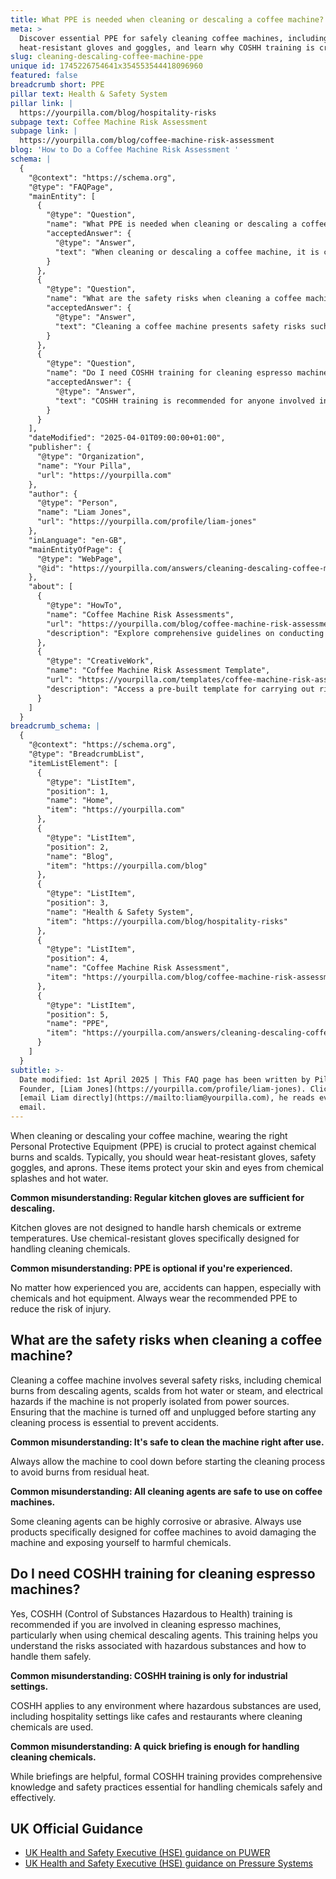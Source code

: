 ```yaml
---
title: What PPE is needed when cleaning or descaling a coffee machine?
meta: >
  Discover essential PPE for safely cleaning coffee machines, including
  heat-resistant gloves and goggles, and learn why COSHH training is crucial.
slug: cleaning-descaling-coffee-machine-ppe
unique id: 1745226754641x354553544418096960
featured: false
breadcrumb short: PPE
pillar text: Health & Safety System
pillar link: |
  https://yourpilla.com/blog/hospitality-risks
subpage text: Coffee Machine Risk Assessment
subpage link: |
  https://yourpilla.com/blog/coffee-machine-risk-assessment
blog: 'How to Do a Coffee Machine Risk Assessment '
schema: |
  {
    "@context": "https://schema.org",
    "@type": "FAQPage",
    "mainEntity": [
      {
        "@type": "Question",
        "name": "What PPE is needed when cleaning or descaling a coffee machine?",
        "acceptedAnswer": {
          "@type": "Answer",
          "text": "When cleaning or descaling a coffee machine, it is crucial to wear appropriate Personal Protective Equipment (PPE) to safeguard against chemical burns and scalds. Essential PPE includes heat-resistant gloves, safety goggles, and aprons to protect your skin and eyes from chemical splashes and hot water."
        }
      },
      {
        "@type": "Question",
        "name": "What are the safety risks when cleaning a coffee machine?",
        "acceptedAnswer": {
          "@type": "Answer",
          "text": "Cleaning a coffee machine presents safety risks such as chemical burns from descaling agents, scalds from hot water or steam, and electrical hazards if the machine is not properly isolated from power sources. It is crucial to ensure the machine is turned off and unplugged before starting any cleaning tasks to prevent accidents."
        }
      },
      {
        "@type": "Question",
        "name": "Do I need COSHH training for cleaning espresso machines?",
        "acceptedAnswer": {
          "@type": "Answer",
          "text": "COSHH training is recommended for anyone involved in cleaning espresso machines, especially when using chemical descaling agents. This training is essential for understanding the risks associated with hazardous substances and learning safe handling practices."
        }
      }
    ],
    "dateModified": "2025-04-01T09:00:00+01:00",
    "publisher": {
      "@type": "Organization",
      "name": "Your Pilla",
      "url": "https://yourpilla.com"
    },
    "author": {
      "@type": "Person",
      "name": "Liam Jones",
      "url": "https://yourpilla.com/profile/liam-jones"
    },
    "inLanguage": "en-GB",
    "mainEntityOfPage": {
      "@type": "WebPage",
      "@id": "https://yourpilla.com/answers/cleaning-descaling-coffee-machine-ppe"
    },
    "about": [
      {
        "@type": "HowTo",
        "name": "Coffee Machine Risk Assessments",
        "url": "https://yourpilla.com/blog/coffee-machine-risk-assessment",
        "description": "Explore comprehensive guidelines on conducting risk assessments for coffee machines, crucial for ensuring safety and compliance in the use of coffee machines in various settings."
      },
      {
        "@type": "CreativeWork",
        "name": "Coffee Machine Risk Assessment Template",
        "url": "https://yourpilla.com/templates/coffee-machine-risk-assessment",
        "description": "Access a pre-built template for carrying out risk assessments on coffee machines, designed to streamline the process and ensure all safety aspects are covered."
      }
    ]
  }
breadcrumb_schema: |
  {
    "@context": "https://schema.org",
    "@type": "BreadcrumbList",
    "itemListElement": [
      {
        "@type": "ListItem",
        "position": 1,
        "name": "Home",
        "item": "https://yourpilla.com"
      },
      {
        "@type": "ListItem",
        "position": 2,
        "name": "Blog",
        "item": "https://yourpilla.com/blog"
      },
      {
        "@type": "ListItem",
        "position": 3,
        "name": "Health & Safety System",
        "item": "https://yourpilla.com/blog/hospitality-risks"
      },
      {
        "@type": "ListItem",
        "position": 4,
        "name": "Coffee Machine Risk Assessment",
        "item": "https://yourpilla.com/blog/coffee-machine-risk-assessment"
      },
      {
        "@type": "ListItem",
        "position": 5,
        "name": "PPE",
        "item": "https://yourpilla.com/answers/cleaning-descaling-coffee-machine-ppe"
      }
    ]
  }
subtitle: >-
  Date modified: 1st April 2025 | This FAQ page has been written by Pilla
  Founder, [Liam Jones](https://yourpilla.com/profile/liam-jones). Click to
  [email Liam directly](https://mailto:liam@yourpilla.com), he reads every
  email.
---
```

When cleaning or descaling your coffee machine, wearing the right Personal Protective Equipment (PPE) is crucial to protect against chemical burns and scalds. Typically, you should wear heat-resistant gloves, safety goggles, and aprons. These items protect your skin and eyes from chemical splashes and hot water.

**Common misunderstanding: Regular kitchen gloves are sufficient for descaling.**

Kitchen gloves are not designed to handle harsh chemicals or extreme temperatures. Use chemical-resistant gloves specifically designed for handling cleaning chemicals.

**Common misunderstanding: PPE is optional if you're experienced.**

No matter how experienced you are, accidents can happen, especially with chemicals and hot equipment. Always wear the recommended PPE to reduce the risk of injury.

## What are the safety risks when cleaning a coffee machine?

Cleaning a coffee machine involves several safety risks, including chemical burns from descaling agents, scalds from hot water or steam, and electrical hazards if the machine is not properly isolated from power sources. Ensuring that the machine is turned off and unplugged before starting any cleaning process is essential to prevent accidents.

**Common misunderstanding: It's safe to clean the machine right after use.**

Always allow the machine to cool down before starting the cleaning process to avoid burns from residual heat.

**Common misunderstanding: All cleaning agents are safe to use on coffee machines.**

Some cleaning agents can be highly corrosive or abrasive. Always use products specifically designed for coffee machines to avoid damaging the machine and exposing yourself to harmful chemicals.

## Do I need COSHH training for cleaning espresso machines?

Yes, COSHH (Control of Substances Hazardous to Health) training is recommended if you are involved in cleaning espresso machines, particularly when using chemical descaling agents. This training helps you understand the risks associated with hazardous substances and how to handle them safely.

**Common misunderstanding: COSHH training is only for industrial settings.**

COSHH applies to any environment where hazardous substances are used, including hospitality settings like cafes and restaurants where cleaning chemicals are used.

**Common misunderstanding: A quick briefing is enough for handling cleaning chemicals.**

While briefings are helpful, formal COSHH training provides comprehensive knowledge and safety practices essential for handling chemicals safely and effectively.

## UK Official Guidance

-   [UK Health and Safety Executive (HSE) guidance on PUWER](https://www.hse.gov.uk/work-equipment-machinery/puwer.htm)
-   [UK Health and Safety Executive (HSE) guidance on Pressure Systems](https://www.hse.gov.uk/pressure-systems/pesr.htm)
